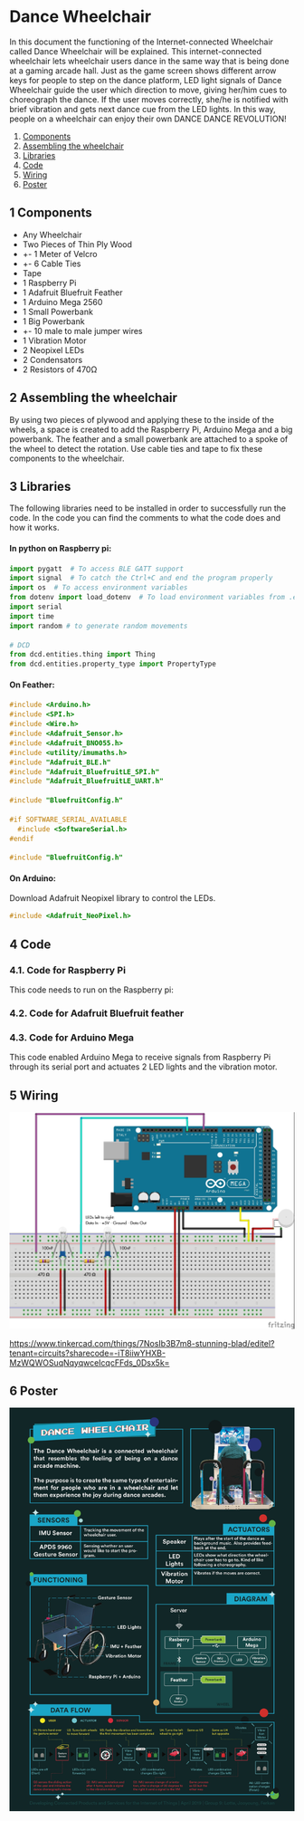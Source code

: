 # Dance Wheelchair
In this document the functioning of the Internet-connected Wheelchair called Dance Wheelchair will be explained. This internet-connected wheelchair lets wheelchair users dance in the same way that is being done at a gaming arcade hall. Just as the game screen shows different arrow keys for people to step on the dance platform, LED light signals of Dance Wheelchair  guide the user which direction to move, giving her/him cues to choreograph the dance. If the user moves correctly, she/he is notified with brief vibration and gets next dance cue from the LED lights. In this way, people on a wheelchair can enjoy their own DANCE DANCE REVOLUTION!

1. [Components](#1-Components)
2. [Assembling the wheelchair](#2-Assembling-the-Wheelchair)
3. [Libraries](#3-Libraries)
4. [Code](#4-Code)
5. [Wiring](#5-Wiring)
6. [Poster](#6-Poster)


## 1 Components
- Any Wheelchair
- Two Pieces of Thin Ply Wood
- +- 1 Meter of Velcro
- +- 6 Cable Ties
- Tape
- 1 Raspberry Pi
- 1 Adafruit Bluefruit Feather
- 1 Arduino Mega 2560
- 1 Small Powerbank
- 1 Big Powerbank
- +- 10 male to male jumper wires
- 1 Vibration Motor
- 2 Neopixel LEDs
- 2 Condensators
- 2 Resistors of 470Ω

## 2 Assembling the wheelchair
By using two pieces of plywood and applying these to the inside of the wheels, a space is created to add the Raspberry Pi, Arduino Mega and a big powerbank. The feather and a small powerbank are attached to a spoke of the wheel to detect the rotation. Use cable ties and tape to fix these components to the wheelchair.

## 3 Libraries
The following libraries need to be installed in order to successfully run the code. In the code you can find the comments to what the code does and how it works.



#### In python on Raspberry pi: ####
```python
import pygatt  # To access BLE GATT support
import signal  # To catch the Ctrl+C and end the program properly
import os  # To access environment variables
from dotenv import load_dotenv  # To load environment variables from .env file
import serial
import time
import random # to generate random movements

# DCD
from dcd.entities.thing import Thing
from dcd.entities.property_type import PropertyType
```

#### On Feather:

```C
#include <Arduino.h>
#include <SPI.h>
#include <Wire.h>
#include <Adafruit_Sensor.h>
#include <Adafruit_BNO055.h>
#include <utility/imumaths.h>
#include "Adafruit_BLE.h"
#include "Adafruit_BluefruitLE_SPI.h"
#include "Adafruit_BluefruitLE_UART.h"

#include "BluefruitConfig.h"

#if SOFTWARE_SERIAL_AVAILABLE
  #include <SoftwareSerial.h>
#endif

#include "BluefruitConfig.h"
```

#### On Arduino:
Download Adafruit Neopixel library to control the LEDs.

```C
#include <Adafruit_NeoPixel.h>
```


## 4 Code

### 4.1. Code for Raspberry Pi
This code needs to run on the Raspberry pi:

### 4.2. Code for Adafruit Bluefruit feather

### 4.3. Code for Arduino Mega
This code enabled Arduino Mega to receive signals from Raspberry Pi through its serial port and actuates 2 LED lights and the vibration motor. 



## 5 Wiring

![](images/wheelchair_madness.jpg)

https://www.tinkercad.com/things/7NosIb3B7m8-stunning-blad/editel?tenant=circuits?sharecode=-iT8iiwYHXB-MzWQWOSuqNqyqwceIcqcFFds_0Dsx5k=

## 6 Poster

![](images/Poster-IOT.jpeg)
